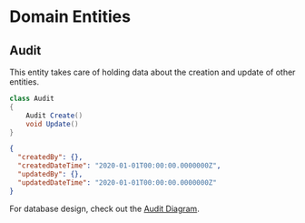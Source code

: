 # Domain Entities

## Audit

This entity takes care of holding data about the creation and update of other entities.

```csharp
class Audit 
{
    Audit Create()
    void Update()
}
```

```json
{
  "createdBy": {},
  "createdDateTime": "2020-01-01T00:00:00.0000000Z",
  "updatedBy": {},
  "updatedDateTime": "2020-01-01T00:00:00.0000000Z"
}
```

For database design, check out the [Audit Diagram](../../database-diagrams/entities/Diagram.Audit.md).
